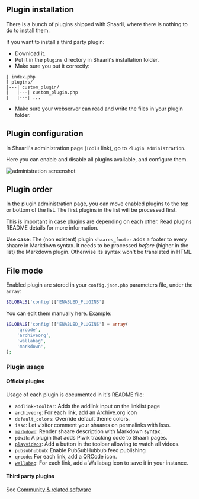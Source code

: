 ## Plugin installation

There is a bunch of plugins shipped with Shaarli, where there is nothing to do to install them.

If you want to install a third party plugin:

- Download it.
- Put it in the `plugins` directory in Shaarli's installation folder.
- Make sure you put it correctly:

```
| index.php
| plugins/
|---| custom_plugin/
|   |---| custom_plugin.php
|   |---| ...

```

  * Make sure your webserver can read and write the files in your plugin folder.

## Plugin configuration

In Shaarli's administration page (`Tools` link), go to `Plugin administration`.

Here you can enable and disable all plugins available, and configure them.

![administration screenshot](https://camo.githubusercontent.com/5da68e191969007492ca0fbeb25f3b2357b748cc/687474703a2f2f692e696d6775722e636f6d2f766837544643712e706e67)

## Plugin order

In the plugin administration page, you can move enabled plugins to the top or bottom of the list. The first plugins in the list will be processed first.

This is important in case plugins are depending on each other. Read plugins README details for more information.

**Use case**: The (non existent) plugin `shaares_footer` adds a footer to every shaare in Markdown syntax. It needs to be processed *before* (higher in the list) the Markdown plugin. Otherwise its syntax won't be translated in HTML.

## File mode

Enabled plugin are stored in your `config.json.php` parameters file, under the `array`:

```php
$GLOBALS['config']['ENABLED_PLUGINS']
```

You can edit them manually here.
Example:

```php
$GLOBALS['config']['ENABLED_PLUGINS'] = array(
    'qrcode',
    'archiveorg',
    'wallabag',
    'markdown',
);
```

### Plugin usage

#### Official plugins

Usage of each plugin is documented in it's README file:

 * `addlink-toolbar`: Adds the addlink input on the linklist page
 * `archiveorg`: For each link, add an Archive.org icon
 * `default_colors`: Override default theme colors.
 * `isso`: Let visitor comment your shaares on permalinks with Isso.
 * [`markdown`](https://github.com/shaarli/Shaarli/blob/master/plugins/markdown/README.md): Render shaare description with Markdown syntax.
 * `piwik`: A plugin that adds Piwik tracking code to Shaarli pages.
 * [`playvideos`](https://github.com/shaarli/Shaarli/blob/master/plugins/playvideos/README.md): Add a button in the toolbar allowing to watch all videos.
 * `pubsubhubbub`: Enable PubSubHubbub feed publishing
 * `qrcode`: For each link, add a QRCode icon.
 * [`wallabag`](https://github.com/shaarli/Shaarli/blob/master/plugins/wallabag/README.md):  For each link, add a Wallabag icon to save it in your instance.



#### Third party plugins

See [Community & related software](https://shaarli.readthedocs.io/en/master/Community-&-Related-software/)
